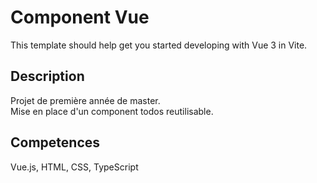 # Component Vue

This template should help get you started developing with Vue 3 in Vite.

## Description
Projet de première année de master. <br />
Mise en place d'un component todos reutilisable.

## Competences
Vue.js, HTML, CSS, TypeScript
